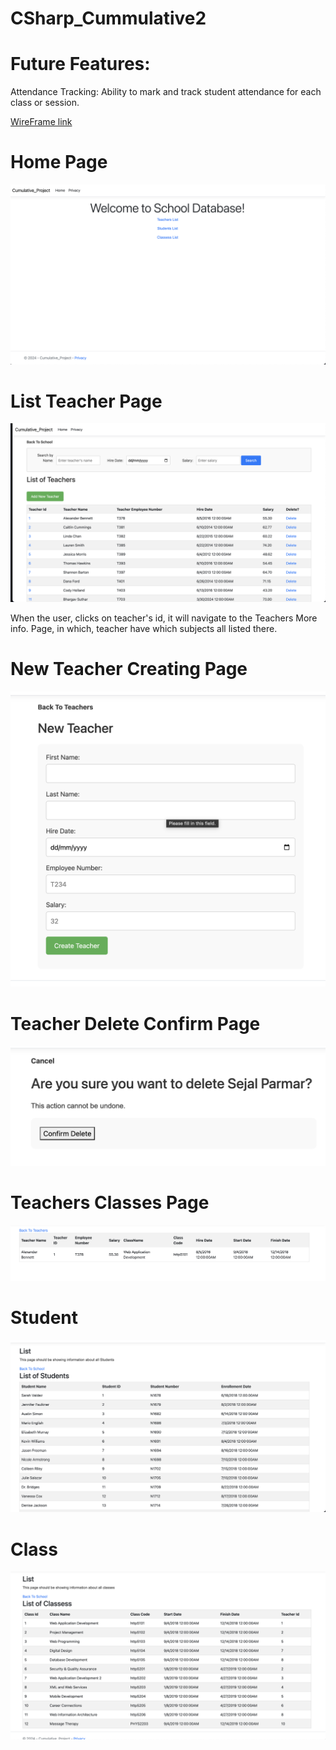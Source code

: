 # CSharp_Cummulative2

# Future Features:

Attendance Tracking: Ability to mark and track student attendance for each class or session.

[WireFrame link](https://www.figma.com/file/f2Flb9tWcAWNEw5yV1KQUU/Cumulative-Project?type=design&node-id=0%3A1&mode=design&t=VilEuVbhfZIKjy0H-1)

# Home Page
![Home Page](./Dashboard.png)

# List Teacher Page
![List Teacher Page](./ListTeacher.png)

When the user, clicks on teacher's id, it will navigate to the Teachers More info. Page, in which, teacher have which subjects all listed there.

# New Teacher Creating Page
![New Teacher Page](./New.png)

# Teacher Delete Confirm Page
![Teacher Delete Confirm Page](./DeleteConfirm.png)

# Teachers Classes Page
![Teacher ClassPage](./TeacherClass.png)

# Student
![Student ClassPage](./Students.png)

# Class
![Class ClassPage](./Class.png)

